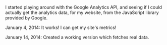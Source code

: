 I started playing around with the Google Analytics API, and seeing if I could actually get the analytics data, for my website, from the JavaScript library provided by Google.

January 4, 2014: It works! I can get my site's metrics!

January 14, 2014: Created a working version which fetches real data.
